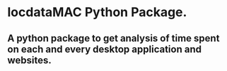 # locdataMAC Python Package.
## A python package to get analysis of time spent on each and every desktop application and websites.